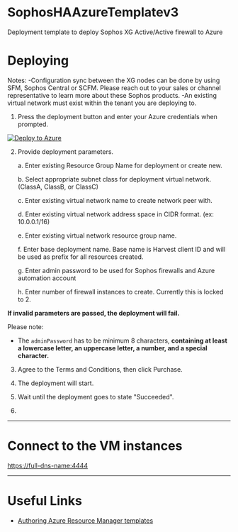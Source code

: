 # SophosHAAzureTemplatev3
Deployment template to deploy Sophos XG Active/Active firewall to Azure

Deploying
=========

Notes: 
-Configuration sync between the XG nodes can be done by using SFM, Sophos Central or SCFM. 
Please reach out to your sales or channel representative to learn more about these Sophos products.
-An existing virtual network must exist within the tenant you are deploying to.

1) Press the deployment button and enter your Azure credentials when prompted.

[![Deploy to Azure](https://azuredeploy.net/deploybutton.png)](https://portal.azure.com/#create/Microsoft.Template/uri/https%3A%2F%2Fraw.githubusercontent.com%2Fmcs1970%2Fthincit%2Fsophos-xg-aa%2FSophosHAAzureTemplatev3.json)

2) Provide deployment parameters.

	a. Enter existing Resource Group Name for deployment or create new.
	
	b. Select appropriate subnet class for deployment virtual network. (ClassA, ClassB, or ClassC)
	
	c. Enter existing virtual network name to create network peer with.
	
	d. Enter existing virtual network address space in CIDR format. (ex: 10.0.0.1/16)
	
	e. Enter existing virtual network resource group name.
	
	f. Enter base deployment name. Base name is Harvest client ID and will be used as prefix for all resources created.
	
	g. Enter admin password to be used for Sophos firewalls and Azure automation account
	
	h. Enter number of firewall instances to create. Currently this is locked to 2.
	


**If invalid parameters are passed, the deployment will fail.**

Please note:
* The `adminPassword` has to be minimum 8 characters, **containing at least a lowercase letter, an uppercase letter, a number, and a special character.**

3) Agree to the Terms and Conditions, then click Purchase.

4) The deployment will start.

5) Wait until the deployment goes to state "Succeeded".

6) 

***

Connect to the VM instances
==========================

[https://full-dns-name:4444](https://full-dns-name:4444)

***

Useful Links
============

* [Authoring Azure Resource Manager templates](https://azure.microsoft.com/en-us/documentation/articles/resource-group-authoring-templates/)